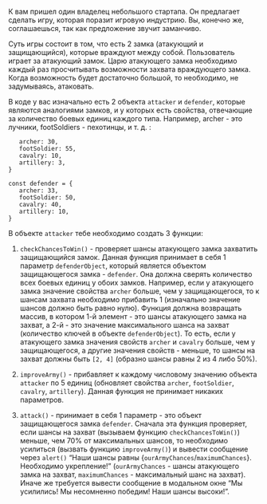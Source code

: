 К вам пришел один владелец небольшого стартапа. Он предлагает сделать игру, которая поразит игровую индустрию. Вы, конечно же, соглашаешься, так как предложение звучит заманчиво.

Суть игры состоит в том, что есть 2 замка (атакующий и защищающийся), которые враждуют между собой. Пользователь играет за атакующий замок. Царю атакующего замка необходимо каждый раз просчитывать возможности захвата враждующего замка. Когда возможность будет достаточно большой, то необходимо, не задумываясь, атаковать.

В коде у вас изначально есть 2 объекта ```attacker``` и ```defender```, которые являются аналогиями замков, и у которых есть свойства, отвечающие за количество боевых единиц каждого типа. Например, archer - это лучники, footSoldiers - пехотинцы, и т. д. :

```const attacker = {
   archer: 30,
   footSoldier: 55,
   cavalry: 10,
   artillery: 3, 
}

const defender = {
   archer: 33,
   footSoldier: 50,
   cavalry: 40,
   artillery: 10,
}
```
В объекте ```attacker``` тебе необходимо создать 3 функции:

1. ```checkChancesToWin()``` - проверяет шансы атакующего замка захватить защищающийся замок. Данная функция принимает в себя 1 параметр ```defenderObject```, который является объектом защищающегося замка - ```defender```. Она должна сверять количество всех боевых единиц у обоих замков. Например, если у атакующего замка значение свойства ```archer``` больше, чем у защищающегося, то к шансам захвата необходимо прибавить 1 (изначально значение шансов должно быть равно нулю). Функция должна возвращать массив, в котором 1-й элемент - это шансы атакующего замка на захват, а 2-й - это значение максимального шанса на захват (количество ключей в объекте ```defenderObject```). То есть, если у атакующего замка значения свойств ```archer``` и ```cavalry``` больше, чем у защищающегося, а другие значения свойств - меньше, то шансы на захват должны быть ```[2, 4]``` (образно шансы равны 2 из 4 либо 50%).

2. ```improveArmy()``` - прибавляет к каждому числовому значению объекта ```attacker``` по 5 единиц (обновляет свойства ```archer```, ```footSoldier```, ```cavalry```, ```artillery```). Данная функция не принимает никаких параметров.

3. ```attack()``` - принимает в себя 1 параметр - это объект защищающегося замка ```defender```. Сначала эта функция проверяет, если шансы на захват (вызываем функцию ```checkChancesToWin()```) меньше, чем 70% от максимальных шансов, то необходимо усилиться (вызвать функцию ```improveArmy()```) и вывести сообщение через ```alert()``` “Наши шансы равны {```ourArmyChances```/```maximumChances```}. Необходимо укрепление!” (```ourArmyChances``` - шансы атакующего замка на захват, ```maximumChances``` - максимальный шанс на захват). Иначе же требуется вывести сообщение в модальном окне “Мы усилились! Мы несомненно победим! Наши шансы высоки!”.